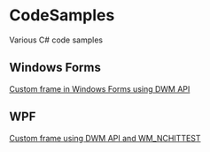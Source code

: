# CodeSamples
Various C# code samples

## Windows Forms

[Custom frame in Windows Forms using DWM API](WinForms/DwmApi/)

## WPF

[Custom frame using DWM API and WM_NCHITTEST](WPF/CustomBorderExample/)

